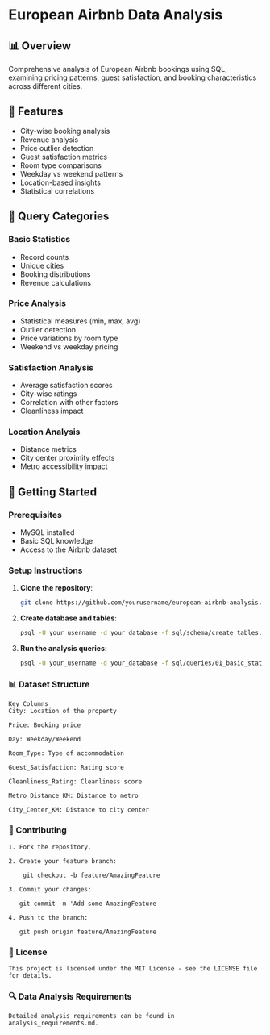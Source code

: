 # European Airbnb Data Analysis

## 📊 Overview  
Comprehensive analysis of European Airbnb bookings using SQL, examining pricing patterns, guest satisfaction, and booking characteristics across different cities.  

## 🎯 Features  
- City-wise booking analysis  
- Revenue analysis  
- Price outlier detection  
- Guest satisfaction metrics  
- Room type comparisons  
- Weekday vs weekend patterns  
- Location-based insights  
- Statistical correlations  

## 📝 Query Categories  
### Basic Statistics  
- Record counts  
- Unique cities  
- Booking distributions  
- Revenue calculations  

### Price Analysis  
- Statistical measures (min, max, avg)  
- Outlier detection  
- Price variations by room type  
- Weekend vs weekday pricing  

### Satisfaction Analysis  
- Average satisfaction scores  
- City-wise ratings  
- Correlation with other factors  
- Cleanliness impact  

### Location Analysis  
- Distance metrics  
- City center proximity effects  
- Metro accessibility impact  

## 🚀 Getting Started  
### Prerequisites  
- MySQL installed  
- Basic SQL knowledge  
- Access to the Airbnb dataset  

### Setup Instructions  
1. **Clone the repository**:  
   ```bash  
   git clone https://github.com/yourusername/european-airbnb-analysis.git

2. **Create database and tables**:
    ```bash  
    psql -U your_username -d your_database -f sql/schema/create_tables.sql 

3.  **Run the analysis queries**:
    ```bash
    psql -U your_username -d your_database -f sql/queries/01_basic_statistics.sql

### 📊 Dataset Structure
    Key Columns
    City: Location of the property

    Price: Booking price

    Day: Weekday/Weekend

    Room_Type: Type of accommodation

    Guest_Satisfaction: Rating score

    Cleanliness_Rating: Cleanliness score

    Metro_Distance_KM: Distance to metro

    City_Center_KM: Distance to city center

### 🤝 Contributing
    1. Fork the repository.
    
    2. Create your feature branch:
        
        git checkout -b feature/AmazingFeature

    3. Commit your changes:
       
       git commit -m 'Add some AmazingFeature

    4. Push to the branch:
       
       git push origin feature/AmazingFeature

### 📄 License
    This project is licensed under the MIT License - see the LICENSE file for details.

### 🔍 Data Analysis Requirements
    Detailed analysis requirements can be found in analysis_requirements.md.
